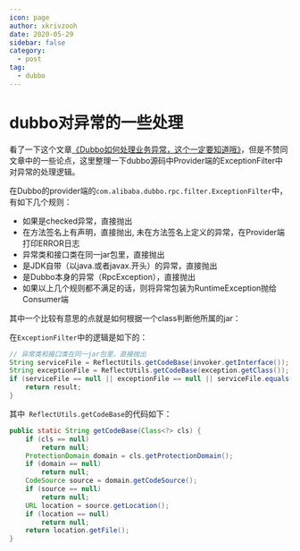 ```yaml
---
icon: page
author: xkrivzooh
date: 2020-05-29
sidebar: false
category:
  - post
tag:
  - dubbo
---
```


# dubbo对异常的一些处理

看了一下这个文章[《Dubbo如何处理业务异常，这个一定要知道哦》](https://www.toutiao.com/i6802107821417562631/?tt_from=android_share&utm_campaign=client_share&timestamp=1590069558&app=news_article&utm_medium=toutiao_android&use_new_style=1&req_id=20200521215917010129036132045C9481&group_id=6802107821417562631)，但是不赞同文章中的一些论点，这里整理一下dubbo源码中Provider端的ExceptionFilter中
对异常的处理逻辑。


在Dubbo的provider端的`com.alibaba.dubbo.rpc.filter.ExceptionFilter`中，有如下几个规则：

- 如果是checked异常，直接抛出
- 在方法签名上有声明，直接抛出, 未在方法签名上定义的异常，在Provider端打印ERROR日志
- 异常类和接口类在同一jar包里，直接抛出
- 是JDK自带（以java.或者javax.开头）的异常，直接抛出
- 是Dubbo本身的异常（RpcException），直接抛出
- 如果以上几个规则都不满足的话，则将异常包装为RuntimeException抛给Consumer端


其中一个比较有意思的点就是如何根据一个class判断他所属的jar：

在`ExceptionFilter`中的逻辑是如下的：

```java
// 异常类和接口类在同一jar包里，直接抛出
String serviceFile = ReflectUtils.getCodeBase(invoker.getInterface());
String exceptionFile = ReflectUtils.getCodeBase(exception.getClass());
if (serviceFile == null || exceptionFile == null || serviceFile.equals(exceptionFile)){
    return result;
}
```

其中` ReflectUtils.getCodeBase`的代码如下：

```java
public static String getCodeBase(Class<?> cls) {
    if (cls == null)
        return null;
    ProtectionDomain domain = cls.getProtectionDomain();
    if (domain == null)
        return null;
    CodeSource source = domain.getCodeSource();
    if (source == null)
        return null;
    URL location = source.getLocation();
    if (location == null)
        return null;
    return location.getFile();
}
```
